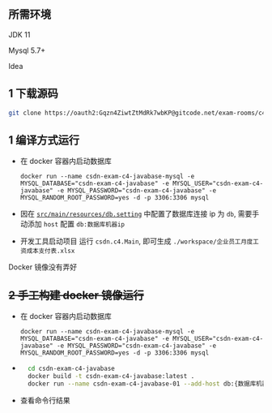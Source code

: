 ## 所需环境

JDK 11

Mysql 5.7+

Idea

## 1 下载源码

```bash
git clone https://oauth2:Gqzn4ZiwtZtMdRk7wbKP@gitcode.net/exam-rooms/c4-primary-java/21123111211545471640920875.git csdn-exam-c4-javabase
```

## 1 编译方式运行

- 在 docker 容器内启动数据库

  `docker run --name csdn-exam-c4-javabase-mysql -e MYSQL_DATABASE="csdn-exam-c4-javabase" -e MYSQL_USER="csdn-exam-c4-javabase" -e MYSQL_PASSWORD="csdn-exam-c4-javabase" -e MYSQL_RANDOM_ROOT_PASSWORD=yes -d -p 3306:3306 mysql`
- 因在 [`src/main/resources/db.setting`](./src/main/resources/db.setting) 中配置了数据库连接 ip 为 `db`, 需要手动添加 `host` 配置 `db:数据库机器ip`
- 开发工具启动项目 运行 `csdn.c4.Main`, 即可生成 `./workspace/企业员工月度工资成本支付表.xlsx`

Docker 镜像没有弄好
## ~~2 手工构建 docker 镜像运行~~

- 在 docker 容器内启动数据库

  `docker run --name csdn-exam-c4-javabase-mysql -e MYSQL_DATABASE="csdn-exam-c4-javabase" -e MYSQL_USER="csdn-exam-c4-javabase" -e MYSQL_PASSWORD="csdn-exam-c4-javabase" -e MYSQL_RANDOM_ROOT_PASSWORD=yes -d -p 3306:3306 mysql`
- ```bash
    cd csdn-exam-c4-javabase
    docker build -t csdn-exam-c4-javabase:latest .
    docker run --name csdn-exam-c4-javabase-01 --add-host db:{数据库机器ip} csdn-exam-c4-javabase:latest
  ```
- 查看命令行结果